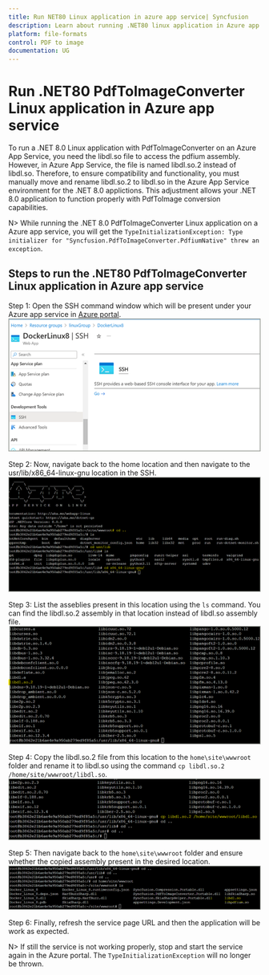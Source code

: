 ```yaml
---
title: Run NET80 Linux application in azure app service| Syncfusion
description: Learn about running .NET80 linux application in Azure app service.
platform: file-formats
control: PDF to image
documentation: UG
---
```


# Run .NET80 PdfToImageConverter Linux application in Azure app service 

To run a .NET 8.0 Linux application with PdfToImageConverter on an Azure App Service, you need the libdl.so file to access the pdfium assembly. However, in Azure App Service, the file is named libdl.so.2 instead of libdl.so. Therefore, to ensure compatibility and functionality, you must manually move and rename libdl.so.2 to libdl.so in the Azure App Service environment for the .NET 8.0 applictions. This adjustment allows your .NET 8.0 application to function properly with PdfToImage conversion capabilities.

N> While running the .NET 8.0 PdfToImageConverter Linux application on a Azure app service, you will get the `TypeInitializationException: Type initializer for "Syncfusion.PdfToImageConverter.PdfiumNative" threw an exception`.

## Steps to run the .NET80 PdfToImageConverter Linux application in Azure app service

Step 1: Open the SSH command window which will be present under your Azure app service in [Azure portal](https://portal.azure.com/).
![Open SSH command Window](Azure_Linux_Net80_Images/Azure_Linux_Step1.png)

Step 2: Now, navigate back to the home location and then navigate to the usr/lib/x86_64-linux-gnu location in the SSH.
![Navigation to the libdl assembly location](Azure_Linux_Net80_Images/Azure_Linux_Step2.png)

Step 3: List the asseblies present in this location using the `ls` command. You can find the libdl.so.2 assembly in that location instead of libdl.so assembly file.
![Locate the libdl assembly](Azure_Linux_Net80_Images/Azure_Linux_Step3.png)

Step 4: Copy the libdl.so.2 file from this location to the `home\site\wwwroot` folder and rename it to libdl.so using the command `cp libdl.so.2 /home/site/wwwroot/libdl.so`.
![Copy and rename the libdl assembly](Azure_Linux_Net80_Images/Azure_Linux_Step4.png)

Step 5: Then navigate back to the `home\site\wwwroot` folder and ensure whether the copied assembly present in the desired location.
![Ensuring the copied assembly](Azure_Linux_Net80_Images/Azure_Linux_Step5.png)

Step 6: Finally, refresh the service page URL and then the application will be work as expected.

N> If still the service is not working properly, stop and start the service again in the Azure portal. The `TypeInitializationException` will no longer be thrown.